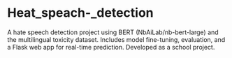 # Heat_speach-_detection
A hate speech detection project using BERT (NbAiLab/nb-bert-large) and the multilingual toxicity dataset. Includes model fine-tuning, evaluation, and a Flask web app for real-time prediction. Developed as a school project. 
